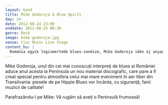 ```yaml
---
layout: band
title: Mike Godoroja & Blue Spirit
day: 24
date: 2012-08-24 23:00
enddate: 2012-08-25 00:30
genre: Rock
image: mike-godoroja.jpg
venue: Ciuc Music Live Stage
content_hu: |
  Románia egyik legismertebb blues-zenésze, Mike Godoroja idén új anyaggal érkezik a Félszigetre, és a z Hippie Blues című lemez dalai olyanok, mintha Erdély legnagyobb szabadtéri rendezvényének hangulatára íródtak volna.
---
```


Mike Godoroja, unul din cei mai cunoscuţi interpreţi de blues ai României aduce anul acesta la Peninsula un nou material discografic, care pare a fi creat special pentru atmosfera celui mai mare eveniment în aer liber din Transilvania: piesele de pe Hippie  Blues vor încânta, cu siguranţă, fanii muzicii de calitate!
 
Parafrazându-l pe Mike: Vă rugăm să aveţi o Peninsulă frumoasă!